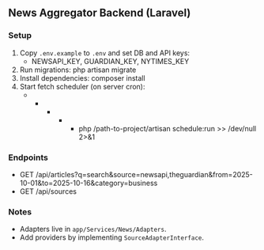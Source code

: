 ## News Aggregator Backend (Laravel)

### Setup
1. Copy `.env.example` to `.env` and set DB and API keys:
   - NEWSAPI_KEY, GUARDIAN_KEY, NYTIMES_KEY
2. Run migrations:
   php artisan migrate
3. Install dependencies:
   composer install
4. Start fetch scheduler (on server cron):
   * * * * * php /path-to-project/artisan schedule:run >> /dev/null 2>&1

### Endpoints
- GET /api/articles?q=search&source=newsapi,theguardian&from=2025-10-01&to=2025-10-16&category=business
- GET /api/sources

### Notes
- Adapters live in `app/Services/News/Adapters`.
- Add providers by implementing `SourceAdapterInterface`.

